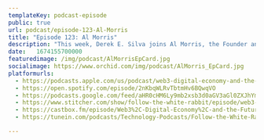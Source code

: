 ```yaml
---
templateKey: podcast-episode
public: true
url: podcast/episode-123-Al-Morris
title: "Episode 123: Al Morris"
description: "This week, Derek E. Silva joins Al Morris, the Founder and CEO of Koii Network, which is building a more inclusive, community-owned internet through the Web3 DAP protocol. It's a great conversation about the Web3 economy, content creation, and building a better Internet."
date:	1674155700000
featuredimage: /img/podcast/AlMorrisEpCard.jpg
socialimage: https://www.orchid.com/img/podcast/AlMorris_EpCard.jpg
platformurls:
  - https://podcasts.apple.com/us/podcast/web3-digital-economy-and-the-future-of-the/id1516705670?i=1000595285762
  - https://open.spotify.com/episode/2nKbqWLRvTbtmHv6BQwqVO
  - https://podcasts.google.com/feed/aHR0cHM6Ly9mb2xsb3d0aGV3aGl0ZXJhYmJpdC5saWJzeW4uY29tL3Jzcw/episode/YzgyMjMzMzUtOWU2Yi00NWFlLTkyNGYtZTg2M2QyN2IzODVk?sa=X&ved=0CAUQkfYCahcKEwiQ2quAs9L8AhUAAAAAHQAAAAAQAQ
  - https://www.stitcher.com/show/follow-the-white-rabbit/episode/web3-digital-economy-and-the-future-of-the-internet-with-al-morris-founder-of-koii-network-210901181
  - https://castbox.fm/episode/Web3%2C-Digital-Economy%2C-and-the-Future-of-the-Internet-with-Al-Morris%2C-Founder-of-Koii.Network-id2954358-id563843333?country=us
  - https://tunein.com/podcasts/Technology-Podcasts/Follow-the-White-Rabbit-p1330281/?topicId=242047677

---
```

